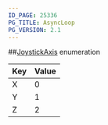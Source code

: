 ```yaml
---
ID_PAGE: 25336
PG_TITLE: AsyncLoop
PG_VERSION: 2.1
---
```

##[JoystickAxis](/classes/2.3/JoystickAxis) enumeration

Key | Value
---|---
X | 0
Y | 1
Z | 2


